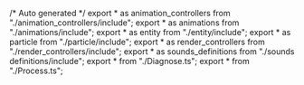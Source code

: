 /*	Auto generated	*/
export * as animation_controllers from "./animation_controllers/include";
export * as animations from "./animations/include";
export * as entity from "./entity/include";
export * as particle from "./particle/include";
export * as render_controllers from "./render_controllers/include";
export * as sounds_definitions from "./sounds definitions/include";
export * from "./Diagnose.ts";
export * from "./Process.ts";
